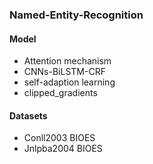 ### Named-Entity-Recognition

#### Model
- Attention mechanism
- CNNs-BiLSTM-CRF
- self-adaption learning
- clipped_gradients

#### Datasets
- Conll2003 BIOES
- Jnlpba2004 BIOES
